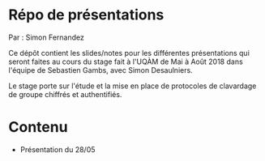 # Répo de présentations

Par : Simon Fernandez

Ce dépôt contient les slides/notes pour les différentes présentations qui seront faites au cours du stage fait à l'UQÀM de Mai à Août 2018 dans l'équipe de Sebastien Gambs, avec
Simon Desaulniers. 

Le stage porte sur l'étude et la mise en place de protocoles de clavardage de groupe chiffrés et authentifiés.

# Contenu

- Présentation du 28/05


